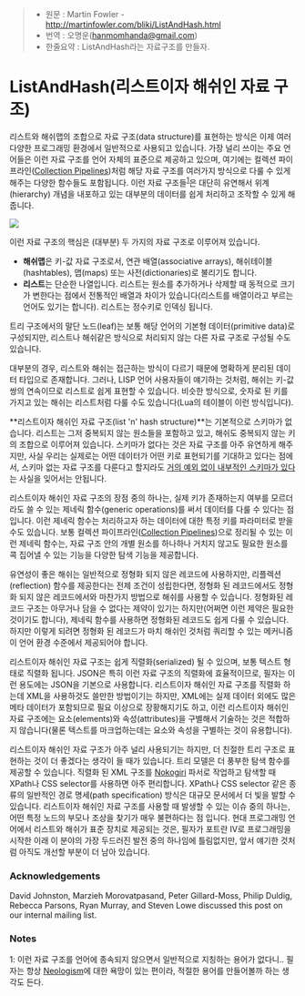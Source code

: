 > - 원문 : Martin Fowler - http://martinfowler.com/bliki/ListAndHash.html
> - 번역 : 오명운(hanmomhanda@gmail.com)
> - 한줄요약 : ListAndHash라는 자료구조를 만들자.

# ListAndHash(리스트이자 해쉬인 자료 구조)

리스트와 해쉬맵의 조합으로 자료 구조(data structure)를 표현하는 방식은 이제 여러 다양한 프로그래밍 환경에서 일반적으로 사용되고 있습니다. 가장 널리 쓰이는 주요 언어들은 이런 자료 구조를 언어 자체의 표준으로 제공하고 있으며, 여기에는 컬렉션 파이프라인([Collection Pipelines](http://martinfowler.com/articles/collection-pipeline/))처럼 해당 자료 구조를 여러가지 방식으로 다룰 수 있게 해주는 다양한 함수들도 포함됩니다. 이런 자료 구조들<sup>[1]('#1')</sup>은 대단히 유연해서 위계(hierarchy) 개념을 내포하고 있는 대부분의 데이터를 쉽게 처리하고 조작할 수 있게 해줍니다.

![](http://martinfowler.com/bliki/images/listAndHash/listAndHash-01.png)

이런 자료 구조의 핵심은 (대부분) 두 가지의 자료 구조로 이루어져 있습니다.

- **해쉬맵**은 키-값 자료 구조로서, 연관 배열(associative arrays), 해쉬테이블(hashtables), 맵(maps) 또는 사전(dictionaries)로 불리기도 합니다.
- **리스트**는 단순한 나열입니다. 리스트는 원소를 추가하거나 삭제할 때 동적으로 크기가 변한다는 점에서 전통적인 배열과 차이가 있습니다(리스트를 배열이라고 부르는 언어도 있기는 합니다). 리스트는 정수키로 인덱싱 됩니다.

트리 구조에서의 말단 노드(leaf)는 보통 해당 언어의 기본형 데이터(primitive data)로 구성되지만, 리스트나 해쉬같은 방식으로 처리되지 않는 다른 자료 구조로 구성될 수도 있습니다.

대부분의 경우, 리스트와 해쉬는 접근하는 방식이 다르기 때문에 명확하게 분리된 데이터 타입으로 존재합니다. 그러나, LISP 언어 사용자들이 얘기하는 것처럼, 해쉬는 키-값 쌍의 연속이므로 리스트로 쉽게 표현할 수 있습니다. 비슷한 방식으로, 숫자로 된 키를 가지고 있는 해쉬는 리스트처럼 다룰 수도 있습니다(Lua의 테이블이 이런 방식입니다).

**리스트이자 해쉬인 자료 구조(list 'n' hash structure)**는 기본적으로 스키마가 없습니다. 리스트는 그저 중복되지 않는 원소들을 포함하고 있고, 해쉬도 중복되지 않는 키의 조합으로 이루어져 있습니다. 스키마가 없다는 것은 자료 구조를 아주 유연하게 해주지만, 사실 우리는 실제로는 어떤 데이터가 어떤 키로 표현되기를 기대하고 있다는 점에서, 스키마 없는 자료 구조를 다룬다고 할지라도 [거의 예외 없이 내부적인 스키마가 있다](http://martinfowler.com/articles/schemaless/#implicit-schema)는 사실을 잊어서는 안됩니다. 

리스트이자 해쉬인 자료 구조의 장점 중의 하나는, 실제 키가 존재하는지 여부를 모르더라도 쓸 수 있는 제네릭 함수(generic operations)를 써서 데이터를 다룰 수 있다는 점입니다. 이런 제네릭 함수는 처리하고자 하는 데이터에 대한 특정 키를 파라미터로 받을 수도 있습니다. 보통 컬렉션 파이프라인([Collection Pipelines](http://martinfowler.com/articles/collection-pipeline/))으로 정리될 수 있는 이런 제네릭 함수는, 자료 구조 안의 개별 원소를 하나하나 거치지 않고도 필요한 원소를 콕 집어낼 수 있는 기능을 다양한 탐색 기능을 제공합니다.

유연성이 좋은 해쉬는 일반적으로 정형화 되지 않은 레코드에 사용하지만, 리플렉션(reflection) 함수를 제공한다는 전제 조건이 성립한다면, 정형화 된 레코드에서도 정형화 되지 않은 레코드에서와 마찬가지 방법으로 해쉬를 사용할 수 있습니다. 정형화된 레코드 구조는 아무거나 담을 수 없다는 제약이 있기는 하지만(어쩌면 이런 제약은 필요한 것이기도 합니다), 제네릭 함수를 사용하면 정형화된 레코드도 쉽게 다룰 수 있습니다. 하지만 이렇게 되려면 정형화 된 레코드가 마치 해쉬인 것처럼 쿼리할 수 있는 메커니즘이 언어 환경 수준에서 제공되어야 합니다.

리스트이자 해쉬인 자료 구조는 쉽게 직렬화(serialized) 될 수 있으며, 보통 텍스트 형태로 직렬화 됩니다. JSON은 특히 이런 자료 구조의 직렬화에 효율적이므로, 필자는 이런 용도에는 JSON을 기본으로 사용합니다. 리스트이자 해쉬인 자료 구조를 직렬화 하는데 XML을 사용하것도 쓸만한 방법이기는 하지만, XML에는 실제 데이터 외에도 많은 메타 데이터가 포함되므로 필요 이상으로 장황해지기도 하고, 이런 리스트이자 해쉬인 자료 구조에는 요소(elements)와 속성(attributes)을 구별해서 기술하는 것은 적합하지 않습니다(물론 텍스트를 마크업하는데는 요소와 속성을 구별하는 것이 유용합니다).

리스트이자 해쉬인 자료 구조가 아주 널리 사용되기는 하지만, 더 친절한 트리 구조로 표현하는 것이 더 좋겠다는 생각이 들 때가 있습니다. 트리 모델은 더 풍부한 탐색 함수를 제공할 수 있습니다. 직렬화 된 XML 구조를 [Nokogiri](http://www.rubydoc.info/github/sparklemotion/nokogiri) 파서로 작업하고 탐색할 때 XPath나 CSS selector를 사용하면 아주 편리합니다.  XPath나 CSS selector 같은 종류의 일반적인 경로 명세(path specification) 방식은 대규모 문서에서 더 빛을 발할 수 있습니다. 리스트이자 해쉬인 자료 구조를 사용할 때 발생할 수 있는 이슈 중의 하나는, 어떤 특정 노드의 부모나 조상을 찾기가 매우 불편하다는 점 입니다. 현대 프로그래밍 언어에서 리스트와 해쉬가 표준 장치로 제공되는 것은, 필자가 포트란 IV로 프로그래밍을 시작한 이래 이 분야의 가장 두드러진 발전 중의 하나임에 틀림없지만, 앞서 얘기한 것처럼 아직도 개선할 부분이 더 남아 있습니다.

### Acknowledgements

David Johnston, Marzieh Morovatpasand, Peter Gillard-Moss, Philip Duldig, Rebecca Parsons, Ryan Murray, and Steven Lowe discussed this post on our internal mailing list.

### Notes

<a name='#1'>1</a>: 이런 자료 구조를 언어에 종속되지 않으면서 일반적으로 지칭하는 용어가 없다니.. 필자는 항상 [Neologism](http://martinfowler.com/bliki/Neologism.html)에 대한 욕망이 있는 편이라, 적절한 용어를 만들어볼까 하는 생각도 든다.